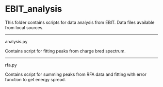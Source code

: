 # EBIT_analysis

This folder contains scripts for data analysis from EBIT. 
Data files available from local sources.

*****************************
analysis.py

Contains script for fitting peaks from charge bred spectrum.


*****************************
rfa.py

Contains script for summing peaks from RFA data and fitting with error function to get energy spread.  